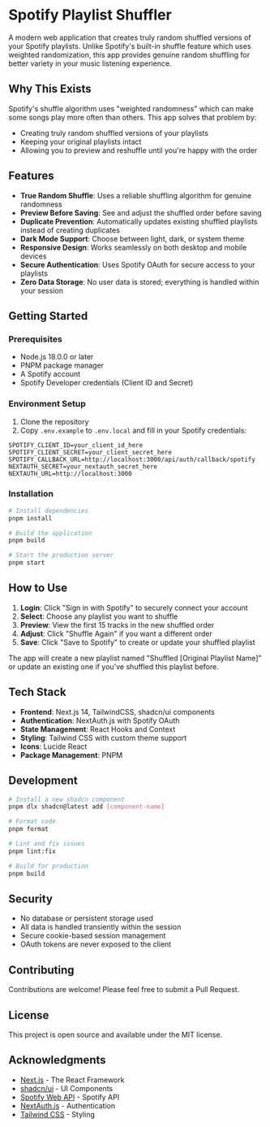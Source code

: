 # Spotify Playlist Shuffler

A modern web application that creates truly random shuffled versions of your Spotify playlists. Unlike Spotify's built-in shuffle feature which uses weighted randomization, this app provides genuine random shuffling for better variety in your music listening experience.

## Why This Exists

Spotify's shuffle algorithm uses "weighted randomness" which can make some songs play more often than others. This app solves that problem by:

-   Creating truly random shuffled versions of your playlists
-   Keeping your original playlists intact
-   Allowing you to preview and reshuffle until you're happy with the order

## Features

-   **True Random Shuffle**: Uses a reliable shuffling algorithm for genuine randomness
-   **Preview Before Saving**: See and adjust the shuffled order before saving
-   **Duplicate Prevention**: Automatically updates existing shuffled playlists instead of creating duplicates
-   **Dark Mode Support**: Choose between light, dark, or system theme
-   **Responsive Design**: Works seamlessly on both desktop and mobile devices
-   **Secure Authentication**: Uses Spotify OAuth for secure access to your playlists
-   **Zero Data Storage**: No user data is stored; everything is handled within your session

## Getting Started

### Prerequisites

-   Node.js 18.0.0 or later
-   PNPM package manager
-   A Spotify account
-   Spotify Developer credentials (Client ID and Secret)

### Environment Setup

1. Clone the repository
2. Copy `.env.example` to `.env.local` and fill in your Spotify credentials:

```env
SPOTIFY_CLIENT_ID=your_client_id_here
SPOTIFY_CLIENT_SECRET=your_client_secret_here
SPOTIFY_CALLBACK_URL=http://localhost:3000/api/auth/callback/spotify
NEXTAUTH_SECRET=your_nextauth_secret_here
NEXTAUTH_URL=http://localhost:3000
```

### Installation

```bash
# Install dependencies
pnpm install

# Build the application
pnpm build

# Start the production server
pnpm start
```

## How to Use

1. **Login**: Click "Sign in with Spotify" to securely connect your account
2. **Select**: Choose any playlist you want to shuffle
3. **Preview**: View the first 15 tracks in the new shuffled order
4. **Adjust**: Click "Shuffle Again" if you want a different order
5. **Save**: Click "Save to Spotify" to create or update your shuffled playlist

The app will create a new playlist named "Shuffled [Original Playlist Name]" or update an existing one if you've shuffled this playlist before.

## Tech Stack

-   **Frontend**: Next.js 14, TailwindCSS, shadcn/ui components
-   **Authentication**: NextAuth.js with Spotify OAuth
-   **State Management**: React Hooks and Context
-   **Styling**: Tailwind CSS with custom theme support
-   **Icons**: Lucide React
-   **Package Management**: PNPM

## Development

```bash
# Install a new shadcn component
pnpm dlx shadcn@latest add [component-name]

# Format code
pnpm format

# Lint and fix issues
pnpm lint:fix

# Build for production
pnpm build
```

## Security

-   No database or persistent storage used
-   All data is handled transiently within the session
-   Secure cookie-based session management
-   OAuth tokens are never exposed to the client

## Contributing

Contributions are welcome! Please feel free to submit a Pull Request.

## License

This project is open source and available under the MIT license.

## Acknowledgments

-   [Next.js](https://nextjs.org) - The React Framework
-   [shadcn/ui](https://ui.shadcn.com) - UI Components
-   [Spotify Web API](https://developer.spotify.com/documentation/web-api) - Spotify API
-   [NextAuth.js](https://next-auth.js.org) - Authentication
-   [Tailwind CSS](https://tailwindcss.com) - Styling
